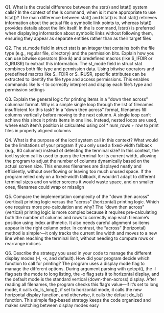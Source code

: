 Q1. What is the crucial difference between the stat() and lstat() system calls? In the context of the ls command, when is it more appropriate to use lstat()?
The main difference between stat() and lstat() is that stat() retrieves information about the actual file a symbolic link points to, whereas lstat() provides details about the link itself. In the ls command, lstat() is preferred when displaying information about symbolic links without following them, ensuring they appear as separate entities rather than as their target files

Q2. The st_mode field in struct stat is an integer that contains both the file type (e.g., regular file, directory) and the permission bits. Explain how you can use bitwise operators (like &) and predefined macros (like S_IFDIR or S_IRUSR) to extract this information.
The st_mode field in struct stat combines both file type and permission data. Using bitwise operators and predefined macros like S_IFDIR or S_IRUSR, specific attributes can be extracted to identify the file type and access permissions. This enables commands like ls -l to correctly interpret and display each file’s type and permission settings

Q3. Explain the general logic for printing items in a "down then across" columnar format. Why is a simple single loop through the list of filenames insufficient for this task?
In a “down then across” format, filenames fill columns vertically before moving to the next column. A single loop can’t achieve this since it prints items in one line. Instead, nested loops are used, where each item’s position is calculated using col * num_rows + row to print files in properly aligned columns

Q4. What is the purpose of the ioctl system call in this context? What would be the limitations of your program if you only used a fixed-width fallback (e.g., 80 columns) instead of detecting the terminal size?
In this context, the ioctl system call is used to query the terminal for its current width, allowing the program to adjust the number of columns dynamically based on the actual screen size. This ensures filenames are displayed neatly and efficiently, without overflowing or leaving too much unused space. If the program relied only on a fixed-width fallback, it wouldn’t adapt to different terminal sizes  and on wider screens it would waste space, and on smaller ones, filenames could wrap or misalign

Q5. Compare the implementation complexity of the "down then across" (vertical) printing logic versus the "across" (horizontal) printing logic. Which one requires more pre-calculation and why?
The “down then across” (vertical) printing logic is more complex because it requires pre-calculating both the number of columns and rows to correctly map each filename’s position using index arithmetic. It also needs careful alignment so items appear in the right column order. In contrast, the “across” (horizontal) method is simpler—it only tracks the current line width and moves to a new line when reaching the terminal limit, without needing to compute rows or rearrange indices

Q6. Describe the strategy you used in your code to manage the different display modes (-l, -x, and default). How did your program decide which function to call for printing?
The program uses a display mode flag to manage the different options. During argument parsing with getopt(), the -l flag sets the mode to long listing, the -x flag sets it to horizontal display, and the default mode is the standard vertical (down-then-across) display. After reading all filenames, the program checks this flag’s value—if it’s set to long mode, it calls do_ls_long(), if set to horizontal mode, it calls the new horizontal display function, and otherwise, it calls the default do_ls() function. This simple flag-based strategy keeps the code organized and makes switching between display modes easy
